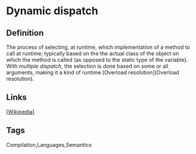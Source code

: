 # Dynamic dispatch

## Definition
The process of selecting, at runtime, which implementation of a method to call at runtime; typically based on the the actual class of the object on which the method is called (as opposed to the static type of the variable). With *multiple dispatch*, the selection is done based on some or all arguments, making it a kind of runtime [Overload resolution](Overload resolution).

## Links


[[Wikipedia](http://en.wikipedia.org/wiki/Dynamic_dispatch)]

## Tags
Compilation,Languages,Semantics


